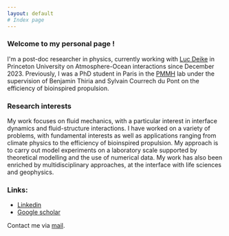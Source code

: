 ```yaml
---
layout: default
# Index page
---
```


### Welcome to my personal page !

I'm a post-doc researcher in physics, currently working with [Luc Deike](https://ldeike.princeton.edu/) in Princeton University on Atmosphere-Ocean interactions since December 2023. Previously, I was a PhD student in Paris in the [PMMH](https://www.pmmh.espci.fr/) lab under the supervision of Benjamin Thiria and Sylvain Courrech du Pont on the efficiency of bioinspired propulsion. 

### Research interests

My work focuses on fluid mechanics, with a particular interest in interface dynamics and fluid-structure interactions. I have worked on a variety of problems, with fundamental interests as well as applications ranging from climate physics to the efficiency of bioinspired propulsion. My approach is to carry out model experiments on a laboratory scale supported by theoretical modelling and the use of numerical data. My work has also been enriched by multidisciplinary approaches, at the interface with life sciences and geophysics.

### Links: 
- [Linkedin](https://www.linkedin.com/in/tristan-auregan)
- [Google scholar](https://scholar.google.com/citations?user=-2ss_U8AAAAJ&hl=fr)

Contact me via [mail](mailto:tristan.auregan@gmail.com). 